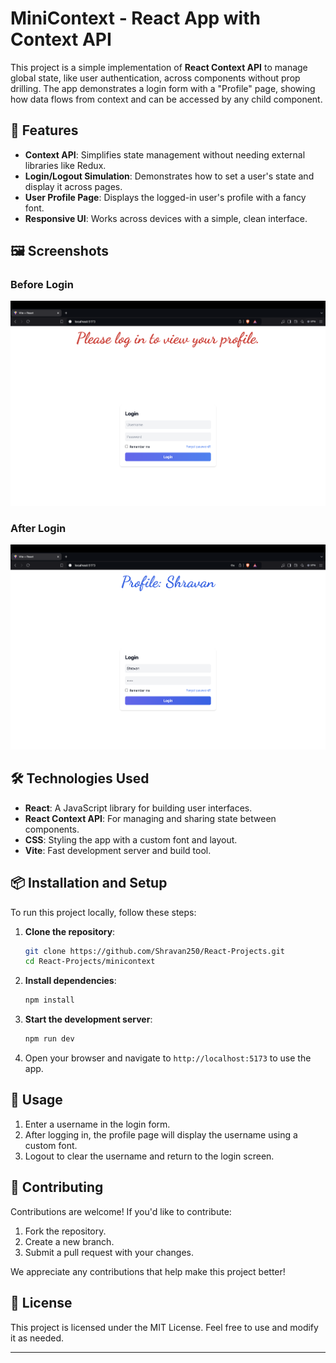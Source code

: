 # MiniContext - React App with Context API

This project is a simple implementation of **React Context API** to manage global state, like user authentication, across components without prop drilling. The app demonstrates a login form with a "Profile" page, showing how data flows from context and can be accessed by any child component.

## 🚀 Features

- **Context API**: Simplifies state management without needing external libraries like Redux.
- **Login/Logout Simulation**: Demonstrates how to set a user's state and display it across pages.
- **User Profile Page**: Displays the logged-in user's profile with a fancy font.
- **Responsive UI**: Works across devices with a simple, clean interface.

## 🖼️ Screenshots

### Before Login

![Please log in](/minicontext/images/beforeLogin.png)

### After Login

![Profile page](/minicontext/images/afterLogin.png)

## 🛠️ Technologies Used

- **React**: A JavaScript library for building user interfaces.
- **React Context API**: For managing and sharing state between components.
- **CSS**: Styling the app with a custom font and layout.
- **Vite**: Fast development server and build tool.

## 📦 Installation and Setup

To run this project locally, follow these steps:

1. **Clone the repository**:

   ```bash
   git clone https://github.com/Shravan250/React-Projects.git
   cd React-Projects/minicontext

   ```

2. **Install dependencies**:

   ```bash
   npm install
   ```

3. **Start the development server**:

   ```bash
   npm run dev
   ```

4. Open your browser and navigate to `http://localhost:5173` to use the app.

## 🔄 Usage

1. Enter a username in the login form.
2. After logging in, the profile page will display the username using a custom font.
3. Logout to clear the username and return to the login screen.

## 🤝 Contributing

Contributions are welcome! If you'd like to contribute:

1. Fork the repository.
2. Create a new branch.
3. Submit a pull request with your changes.

We appreciate any contributions that help make this project better!

## 📄 License

This project is licensed under the MIT License. Feel free to use and modify it as needed.

---
